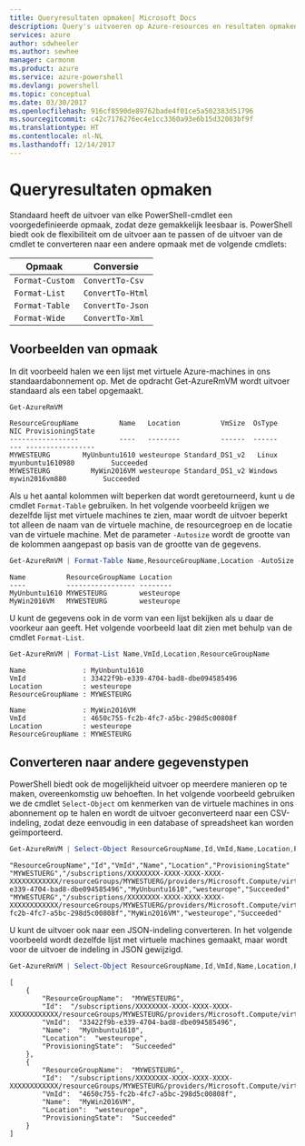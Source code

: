 ```yaml
---
title: Queryresultaten opmaken| Microsoft Docs
description: Query's uitvoeren op Azure-resources en resultaten opmaken.
services: azure
author: sdwheeler
ms.author: sewhee
manager: carmonm
ms.product: azure
ms.service: azure-powershell
ms.devlang: powershell
ms.topic: conceptual
ms.date: 03/30/2017
ms.openlocfilehash: 916cf8590de89762bade4f01ce5a502383d51796
ms.sourcegitcommit: c42c7176276ec4e1cc3360a93e6b15d32083bf9f
ms.translationtype: HT
ms.contentlocale: nl-NL
ms.lasthandoff: 12/14/2017
---
```

# <a name="formatting-query-results"></a>Queryresultaten opmaken

Standaard heeft de uitvoer van elke PowerShell-cmdlet een voorgedefinieerde opmaak, zodat deze gemakkelijk leesbaar is.  PowerShell biedt ook de flexibiliteit om de uitvoer aan te passen of de uitvoer van de cmdlet te converteren naar een andere opmaak met de volgende cmdlets:

| Opmaak      | Conversie       |
|-----------------|------------------|
| `Format-Custom` | `ConvertTo-Csv`  |
| `Format-List`   | `ConvertTo-Html` |
| `Format-Table`  | `ConvertTo-Json` |
| `Format-Wide`   | `ConvertTo-Xml`  |

## <a name="formatting-examples"></a>Voorbeelden van opmaak

In dit voorbeeld halen we een lijst met virtuele Azure-machines in ons standaardabonnement op.  Met de opdracht Get-AzureRmVM wordt uitvoer standaard als een tabel opgemaakt.

```powershell
Get-AzureRmVM
```

```
ResourceGroupName          Name   Location          VmSize  OsType              NIC ProvisioningState
-----------------          ----   --------          ------  ------              --- -----------------
MYWESTEURG        MyUnbuntu1610 westeurope Standard_DS1_v2   Linux myunbuntu1610980         Succeeded
MYWESTEURG          MyWin2016VM westeurope Standard_DS1_v2 Windows   mywin2016vm880         Succeeded
```

Als u het aantal kolommen wilt beperken dat wordt geretourneerd, kunt u de cmdlet `Format-Table` gebruiken. In het volgende voorbeeld krijgen we dezelfde lijst met virtuele machines te zien, maar wordt de uitvoer beperkt tot alleen de naam van de virtuele machine, de resourcegroep en de locatie van de virtuele machine.  Met de parameter `-Autosize` wordt de grootte van de kolommen aangepast op basis van de grootte van de gegevens.

```powershell
Get-AzureRmVM | Format-Table Name,ResourceGroupName,Location -AutoSize
```

```
Name          ResourceGroupName Location
----          ----------------- --------
MyUnbuntu1610 MYWESTEURG        westeurope
MyWin2016VM   MYWESTEURG        westeurope
```

U kunt de gegevens ook in de vorm van een lijst bekijken als u daar de voorkeur aan geeft. Het volgende voorbeeld laat dit zien met behulp van de cmdlet `Format-List`.

```powershell
Get-AzureRmVM | Format-List Name,VmId,Location,ResourceGroupName
```

```
Name              : MyUnbuntu1610
VmId              : 33422f9b-e339-4704-bad8-dbe094585496
Location          : westeurope
ResourceGroupName : MYWESTEURG

Name              : MyWin2016VM
VmId              : 4650c755-fc2b-4fc7-a5bc-298d5c00808f
Location          : westeurope
ResourceGroupName : MYWESTEURG
```

## <a name="converting-to-other-data-types"></a>Converteren naar andere gegevenstypen

PowerShell biedt ook de mogelijkheid uitvoer op meerdere manieren op te maken, overeenkomstig uw behoeften.  In het volgende voorbeeld gebruiken we de cmdlet `Select-Object` om kenmerken van de virtuele machines in ons abonnement op te halen en wordt de uitvoer geconverteerd naar een CSV-indeling, zodat deze eenvoudig in een database of spreadsheet kan worden geïmporteerd.

```powershell
Get-AzureRmVM | Select-Object ResourceGroupName,Id,VmId,Name,Location,ProvisioningState | ConvertTo-Csv -NoTypeInformation
```

```
"ResourceGroupName","Id","VmId","Name","Location","ProvisioningState"
"MYWESTUERG","/subscriptions/XXXXXXXX-XXXX-XXXX-XXXX-XXXXXXXXXXXX/resourceGroups/MYWESTUERG/providers/Microsoft.Compute/virtualMachines/MyUnbuntu1610","33422f9b-e339-4704-bad8-dbe094585496","MyUnbuntu1610","westeurope","Succeeded"
"MYWESTUERG","/subscriptions/XXXXXXXX-XXXX-XXXX-XXXX-XXXXXXXXXXXX/resourceGroups/MYWESTUERG/providers/Microsoft.Compute/virtualMachines/MyWin2016VM","4650c755-fc2b-4fc7-a5bc-298d5c00808f","MyWin2016VM","westeurope","Succeeded"
```

U kunt de uitvoer ook naar een JSON-indeling converteren.  In het volgende voorbeeld wordt dezelfde lijst met virtuele machines gemaakt, maar wordt voor de uitvoer de indeling in JSON gewijzigd.

```powershell
Get-AzureRmVM | Select-Object ResourceGroupName,Id,VmId,Name,Location,ProvisioningState | ConvertTo-Json
```

```
[
    {
        "ResourceGroupName":  "MYWESTEURG",
        "Id":  "/subscriptions/XXXXXXXX-XXXX-XXXX-XXXX-XXXXXXXXXXXX/resourceGroups/MYWESTEURG/providers/Microsoft.Compute/virtualMachines/MyUnbuntu1610",
        "VmId":  "33422f9b-e339-4704-bad8-dbe094585496",
        "Name":  "MyUnbuntu1610",
        "Location":  "westeurope",
        "ProvisioningState":  "Succeeded"
    },
    {
        "ResourceGroupName":  "MYWESTEURG",
        "Id":  "/subscriptions/XXXXXXXX-XXXX-XXXX-XXXX-XXXXXXXXXXXX/resourceGroups/MYWESTEURG/providers/Microsoft.Compute/virtualMachines/MyWin2016VM",
        "VmId":  "4650c755-fc2b-4fc7-a5bc-298d5c00808f",
        "Name":  "MyWin2016VM",
        "Location":  "westeurope",
        "ProvisioningState":  "Succeeded"
    }
]
```
